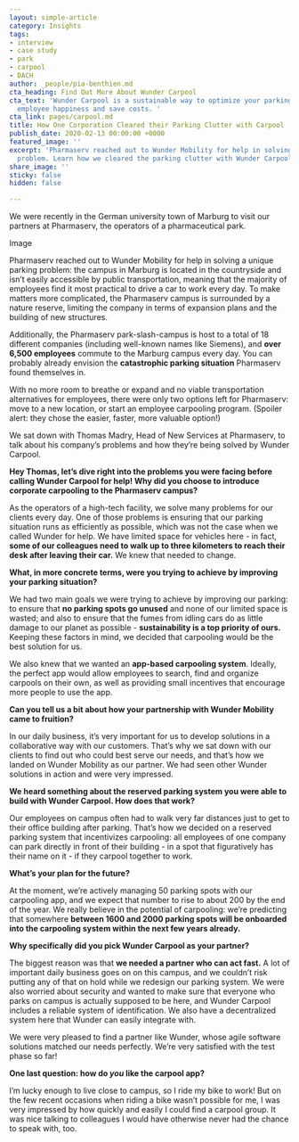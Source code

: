 ```yaml
---
layout: simple-article
category: Insights
tags:
- interview
- case study
- park
- carpool
- DACH
author: _people/pia-benthien.md
cta_heading: Find Out More About Wunder Carpool
cta_text: 'Wunder Carpool is a sustainable way to optimize your parking, increase
  employee happiness and save costs. '
cta_link: pages/carpool.md
title: How One Corporation Cleared their Parking Clutter with Carpool
publish_date: 2020-02-13 00:00:00 +0000
featured_image: ''
excerpt: 'Pharmaserv reached out to Wunder Mobility for help in solving a unique parking
  problem. Learn how we cleared the parking clutter with Wunder Carpool. '
share_image: ''
sticky: false
hidden: false

---
```

We were recently in the German university town of Marburg to visit our partners at Pharmaserv, the operators of a pharmaceutical park.

Image

Pharmaserv reached out to Wunder Mobility for help in solving a unique parking problem: the campus in Marburg is located in the countryside and isn’t easily accessible by public transportation, meaning that the majority of employees find it most practical to drive a car to work every day. To make matters more complicated, the Pharmaserv campus is surrounded by a nature reserve, limiting the company in terms of expansion plans and the building of new structures.

Additionally, the Pharmaserv park-slash-campus is host to a total of 18 different companies (including well-known names like Siemens), and **over 6,500 employees** commute to the Marburg campus every day. You can probably already envision the **catastrophic parking situation** Pharmaserv found themselves in.

With no more room to breathe or expand and no viable transportation alternatives for employees, there were only two options left for Pharmaserv: move to a new location, or start an employee carpooling program. (Spoiler alert: they chose the easier, faster, more valuable option!)

  
We sat down with Thomas Madry, Head of New Services at Pharmaserv, to talk about his company’s problems and how they’re being solved by Wunder Carpool.

**Hey Thomas, let’s dive right into the problems you were facing before calling Wunder Carpool for help! Why did you choose to introduce corporate carpooling to the Pharmaserv campus?**

As the operators of a high-tech facility, we solve many problems for our clients every day. One of those problems is ensuring that our parking situation runs as efficiently as possible, which was not the case when we called Wunder for help. We have limited space for vehicles here - in fact, **some of our colleagues need to walk up to three kilometers to reach their desk after leaving their car.** We knew that needed to change.

**What, in more concrete terms, were you trying to achieve by improving your parking situation?**

We had two main goals we were trying to achieve by improving our parking: to ensure that **no parking spots go unused** and none of our limited space is wasted; and also to ensure that the fumes from idling cars do as little damage to our planet as possible - **sustainability is a top priority of ours.** Keeping these factors in mind, we decided that carpooling would be the best solution for us.

We also knew that we wanted an **app-based carpooling system**. Ideally, the perfect app would allow employees to search, find and organize carpools on their own, as well as providing small incentives that encourage more people to use the app.

**Can you tell us a bit about how your partnership with Wunder Mobility came to fruition?**

In our daily business, it’s very important for us to develop solutions in a collaborative way with our customers. That’s why we sat down with our clients to find out who could best serve our needs, and that’s how we landed on Wunder Mobility as our partner. We had seen other Wunder solutions in action and were very impressed.

**We heard something about the reserved parking system you were able to build with Wunder Carpool. How does that work?**

Our employees on campus often had to walk very far distances just to get to their office building after parking. That’s how we decided on a reserved parking system that incentivizes carpooling: all employees of one company can park directly in front of their building - in a spot that figuratively has their name on it - if they carpool together to work.

**What’s your plan for the future?**

At the moment, we’re actively managing 50 parking spots with our carpooling app, and we expect that number to rise to about 200 by the end of the year. We really believe in the potential of carpooling: we’re predicting that somewhere **between 1600 and 2000 parking spots will be onboarded into the carpooling system within the next few years already.**

**Why specifically did you pick Wunder Carpool as your partner?**

The biggest reason was that **we needed a partner who can act fast.** A lot of important daily business goes on on this campus, and we couldn’t risk putting any of that on hold while we redesign our parking system. We were also worried about security and wanted to make sure that everyone who parks on campus is actually supposed to be here, and Wunder Carpool includes a reliable system of identification. We also have a decentralized system here that Wunder can easily integrate with.

We were very pleased to find a partner like Wunder, whose agile software solutions matched our needs perfectly. We’re very satisfied with the test phase so far!

**One last question: how do _you_ like the carpool app?**

I’m lucky enough to live close to campus, so I ride my bike to work! But on the few recent occasions when riding a bike wasn’t possible for me, I was very impressed by how quickly and easily I could find a carpool group. It was nice talking to colleagues I would have otherwise never had the chance to speak with, too. 